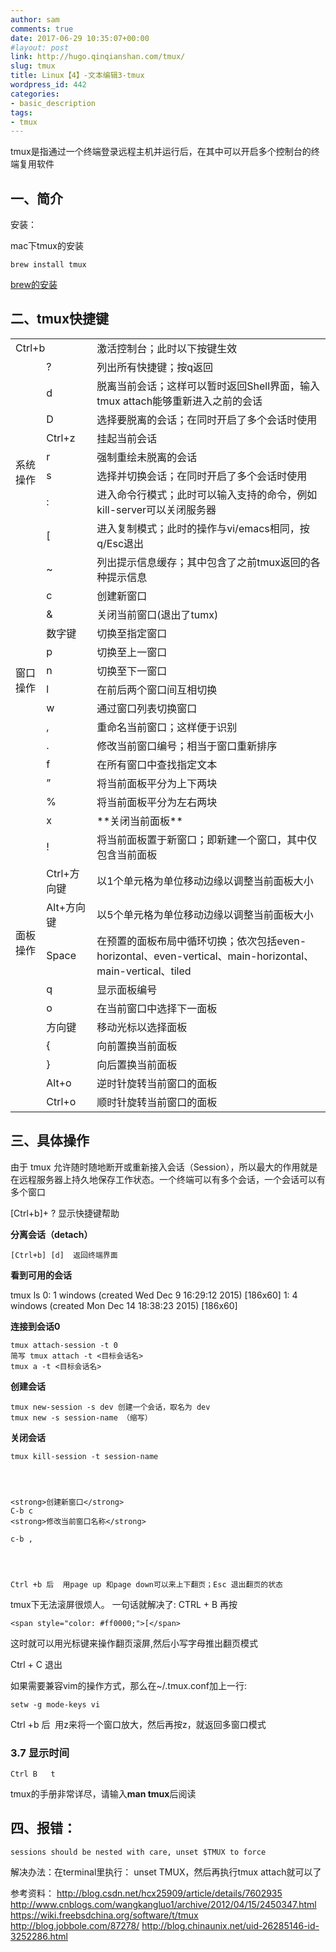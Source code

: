 ```yaml
---
author: sam
comments: true
date: 2017-06-29 10:35:07+00:00
#layout: post
link: http://hugo.qinqianshan.com/tmux/
slug: tmux
title: Linux【4】-文本编辑3-tmux
wordpress_id: 442
categories:
- basic_description
tags:
- tmux
---
```


tmux是指通过一个终端登录远程主机并运行后，在其中可以开启多个控制台的终端复用软件


## <!-- more -->一、简介


安装：

mac下tmux的安装

    
    brew install tmux


[brew的安装](http://hugo.qinqianshan.com/brew-mac-apt-get-like-functionality/)


## 二、tmux快捷键


<table class="inline " >
<tbody >
<tr class="row0" >

<td colspan="2" class="col0 centeralign" >Ctrl+b
</td>

<td class="col2" >激活控制台；此时以下按键生效
</td>
</tr>
<tr class="row1" >

<td rowspan="9" class="col0" >系统操作
</td>

<td class="col1 centeralign" >?
</td>

<td class="col2" >列出所有快捷键；按q返回
</td>
</tr>
<tr class="row2" >

<td class="col0 centeralign" >d
</td>

<td class="col1" >脱离当前会话；这样可以暂时返回Shell界面，输入tmux attach能够重新进入之前的会话
</td>
</tr>
<tr class="row3" >

<td class="col0 centeralign" >D
</td>

<td class="col1" >选择要脱离的会话；在同时开启了多个会话时使用
</td>
</tr>
<tr class="row4" >

<td class="col0 centeralign" >Ctrl+z
</td>

<td class="col1" >挂起当前会话
</td>
</tr>
<tr class="row5" >

<td class="col0 centeralign" >r
</td>

<td class="col1" >强制重绘未脱离的会话
</td>
</tr>
<tr class="row6" >

<td class="col0 centeralign" >s
</td>

<td class="col1" >选择并切换会话；在同时开启了多个会话时使用
</td>
</tr>
<tr class="row7" >

<td class="col0 centeralign" >:
</td>

<td class="col1" >进入命令行模式；此时可以输入支持的命令，例如kill-server可以关闭服务器
</td>
</tr>
<tr class="row8" >

<td class="col0 centeralign" >[
</td>

<td class="col1" >进入复制模式；此时的操作与vi/emacs相同，按q/Esc退出
</td>
</tr>
<tr class="row9" >

<td class="col0 centeralign" >~
</td>

<td class="col1" >列出提示信息缓存；其中包含了之前tmux返回的各种提示信息
</td>
</tr>
<tr class="row10" >

<td rowspan="10" class="col0" >窗口操作
</td>

<td class="col1 centeralign" >c
</td>

<td class="col2" >创建新窗口
</td>
</tr>
<tr class="row11" >

<td class="col0 centeralign" >&
</td>

<td class="col1" >关闭当前窗口(退出了tumx)
</td>
</tr>
<tr class="row12" >

<td class="col0 centeralign" >数字键
</td>

<td class="col1" >切换至指定窗口
</td>
</tr>
<tr class="row13" >

<td class="col0 centeralign" >p
</td>

<td class="col1" >切换至上一窗口
</td>
</tr>
<tr class="row14" >

<td class="col0 centeralign" >n
</td>

<td class="col1" >切换至下一窗口
</td>
</tr>
<tr class="row15" >

<td class="col0 centeralign" >l
</td>

<td class="col1" >在前后两个窗口间互相切换
</td>
</tr>
<tr class="row16" >

<td class="col0 centeralign" >w
</td>

<td class="col1" >通过窗口列表切换窗口
</td>
</tr>
<tr class="row17" >

<td class="col0 centeralign" >,
</td>

<td class="col1" >重命名当前窗口；这样便于识别
</td>
</tr>
<tr class="row18" >

<td class="col0 centeralign" >.
</td>

<td class="col1" >修改当前窗口编号；相当于窗口重新排序
</td>
</tr>
<tr class="row19" >

<td class="col0 centeralign" >f
</td>

<td class="col1" >在所有窗口中查找指定文本
</td>
</tr>
<tr class="row20" >

<td rowspan="14" class="col0" >面板操作
</td>

<td class="col1 centeralign" >”
</td>

<td class="col2" >将当前面板平分为上下两块
</td>
</tr>
<tr class="row21" >

<td class="col0 centeralign" >%
</td>

<td class="col1" >将当前面板平分为左右两块
</td>
</tr>
<tr class="row22" >

<td class="col0 centeralign" >x
</td>

<td class="col1" >**关闭当前面板**
</td>
</tr>
<tr class="row23" >

<td class="col0 centeralign" >!
</td>

<td class="col1" >将当前面板置于新窗口；即新建一个窗口，其中仅包含当前面板
</td>
</tr>
<tr class="row24" >

<td class="col0 centeralign" >Ctrl+方向键
</td>

<td class="col1" >以1个单元格为单位移动边缘以调整当前面板大小
</td>
</tr>
<tr class="row25" >

<td class="col0 centeralign" >Alt+方向键
</td>

<td class="col1" >以5个单元格为单位移动边缘以调整当前面板大小
</td>
</tr>
<tr class="row26" >

<td class="col0 centeralign" >Space
</td>

<td class="col1" >在预置的面板布局中循环切换；依次包括even-horizontal、even-vertical、main-horizontal、main-vertical、tiled
</td>
</tr>
<tr class="row27" >

<td class="col0 centeralign" >q
</td>

<td class="col1" >显示面板编号
</td>
</tr>
<tr class="row28" >

<td class="col0 centeralign" >o
</td>

<td class="col1" >在当前窗口中选择下一面板
</td>
</tr>
<tr class="row29" >

<td class="col0 centeralign" >方向键
</td>

<td class="col1" >移动光标以选择面板
</td>
</tr>
<tr class="row30" >

<td class="col0 centeralign" >{
</td>

<td class="col1" >向前置换当前面板
</td>
</tr>
<tr class="row31" >

<td class="col0 centeralign" >}
</td>

<td class="col1" >向后置换当前面板
</td>
</tr>
<tr class="row32" >

<td class="col0 centeralign" >Alt+o
</td>

<td class="col1" >逆时针旋转当前窗口的面板
</td>
</tr>
<tr class="row33" >

<td class="col0 centeralign" >Ctrl+o
</td>

<td class="col1" >顺时针旋转当前窗口的面板
</td>
</tr>
</tbody>
</table>


## 三、具体操作


由于 tmux 允许随时随地断开或重新接入会话（Session），所以最大的作用就是在远程服务器上持久地保存工作状态。一个终端可以有多个会话，一个会话可以有多个窗口

[Ctrl+b]+ ? 显示快捷键帮助

**分离会话（detach）**

    
    [Ctrl+b] [d]  返回终端界面


**看到可用的会话**

tmux ls
0: 1 windows (created Wed Dec 9 16:29:12 2015) [186x60]
1: 4 windows (created Mon Dec 14 18:38:23 2015) [186x60]

**连接到会话0**

    
    tmux attach-session -t 0
    简写 tmux attach -t <目标会话名>
    tmux a -t <目标会话名>


**创建会话**

    
    tmux new-session -s dev 创建一个会话，取名为 dev
    tmux new -s session-name （缩写）


**关闭会话**

    
    tmux kill-session -t session-name



    
    <strong>创建新窗口</strong>
    C-b c 
    <strong>修改当前窗口名称</strong>
    
    c-b ,



    
    Ctrl +b 后  用page up 和page down可以来上下翻页；Esc 退出翻页的状态
    


tmux下无法滚屏很烦人。
一句话就解决了: CTRL + B 再按

    
    <span style="color: #ff0000;">[</span>


这时就可以用光标键来操作翻页滚屏,然后小写字母推出翻页模式

Ctrl + C 退出



如果需要兼容vim的操作方式，那么在~/.tmux.conf加上一行:

    
    setw -g mode-keys vi


Ctrl +b 后  用z来将一个窗口放大，然后再按z，就返回多窗口模式


### 3.7 显示时间



    
    Ctrl B   t


tmux的手册非常详尽，请输入**man tmux**后阅读


## 四、报错：



    
    sessions should be nested with care, unset $TMUX to force


解决办法：在terminal里执行： unset TMUX，然后再执行tmux attach就可以了



参考资料：
http://blog.csdn.net/hcx25909/article/details/7602935
http://www.cnblogs.com/wangkangluo1/archive/2012/04/15/2450347.html
https://wiki.freebsdchina.org/software/t/tmux
http://blog.jobbole.com/87278/
http://blog.chinaunix.net/uid-26285146-id-3252286.html
